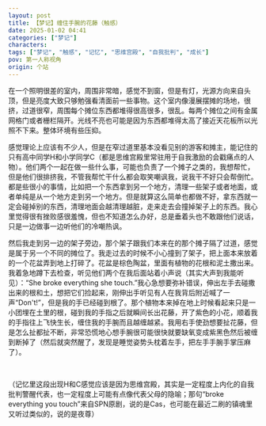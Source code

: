 ```yaml
---
layout: post
title: 【梦记】缠住手腕的花藤（触感）
date: 2025-01-02 04:41
categories: ["梦记"]
characters: 
tags: ["梦记", "触感", "记忆", "思维宫殿", "自我批判", "成长"]
pov: 第一人称视角
origin: 个站
---
```


在一个照明很差的室内，周围非常暗，感觉不到窗，但是有灯，光源方向来自头顶，但是亮度大致只够勉强看清面前一些事物。这个室内像漫展摆摊的场地，很挤，过道很窄，周围每个摊位东西都堆得很高很多，很乱。每两个摊位之间有金属网格门或者栅栏隔开。光线不亮也可能是因为东西都堆得太高了接近天花板所以光照不下来。整体环境有些压抑。

感觉理论上应该有不少人，但是在窄过道里基本没看见别的游客和摊主，能记住的只有高中同学H和小学同学C（都是思维宫殿里常驻用于自我激励的会戳痛点的人物）。他们两个一起在做一些什么事，可能也负责了一个摊子之类的，我想帮忙，但是他们很排挤我，不管我帮忙干什么都会取笑嘲讽我，说我干不好只会帮倒忙。都是些很小的事情，比如把一个东西拿到另一个地方，清理一些架子或者地面，或者单纯是从一个地方走到另一个地方。但是就算这么简单也都做不好，拿东西就一定会碰掉别的东西，清理地面会越清理越脏，走来走去会撞掉架子上的东西。我心里觉得很有挫败感很羞愧，但也不知道怎么办好，总是垂着头也不敢跟他们说话，只是一边做事一边听他们的冷嘲热讽。

然后我走到另一边的架子旁边，那个架子跟我们本来在的那个摊子隔了过道，感觉是属于另一个不同的摊位了。我走过去的时候不小心撞到了架子，把上面本来放着的一个花盆弄到地上打碎了。花盆是棕色陶盆，里面有植物的花根和泥土撒出来。我着急地蹲下去检查，听见他们两个在我后面站着小声说（其实大声到我能听见）：“She broke everything she touch.”我心急想要弥补错误，伸出左手去碰撒出来的根和土，想把它们捡起来，刚伸出手听见有人在我背后附近喊了一声“Don't!”，但是我的手已经碰到根了。那个植物本来掉在地上时候看起来只是一小团埋在土里的根，碰到我的手指之后就瞬间长出花藤，开了紫色的小花，顺着我的手指往上飞快生长，缠住我的手腕而且越缠越紧。我用右手使劲想要扯花藤，但是怎么扯都扯不断，非常恐慌地心想手腕很可能很快就要缺氧变成紫黑色然后被缠到断掉了（然后就突然醒了，发现是睡觉姿势头枕着左手，把左手手腕手掌压麻了）。

<br>

（记忆里这段出现H和C感觉应该是因为思维宫殿，其实是一定程度上内化的自我批判警醒代表，也一定程度上可能有点像代表父母的隐喻；那句“broke everything you touch”来自SPN原剧，说的是Cas，也可能在最近二刷的镇魂里又听过类似的，说的是夜尊）
